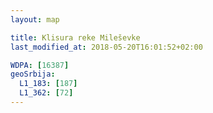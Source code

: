 ```yaml
---
layout: map

title: Klisura reke Mileševke
last_modified_at: 2018-05-20T16:01:52+02:00

WDPA: [16387]
geoSrbija:
  L1_183: [187]
  L1_362: [72]
---
```

